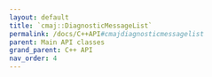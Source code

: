 ```yaml
---
layout: default
title: `cmaj::DiagnosticMessageList`
permalink: /docs/C++API#cmajdiagnosticmessagelist
parent: Main API classes
grand_parent: C++ API
nav_order: 4
---
```

